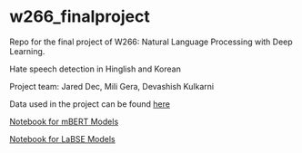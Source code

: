 # w266_finalproject
Repo for the final project of W266: Natural Language Processing with Deep Learning. 

Hate speech detection in Hinglish and Korean

Project team: Jared Dec, Mili Gera, Devashish Kulkarni

Data used in the project can be found [here](https://drive.google.com/drive/u/1/folders/1RemlJQJ99opRh5hyR2exp_JvlWH-GVpo) 

[Notebook for mBERT Models](https://github.com/drkulkarni236/w266_finalproject/blob/main/Final_Models_Results_mBERT.ipynb)

[Notebook for LaBSE Models](https://github.com/drkulkarni236/w266_finalproject/blob/main/LaBSE_CNN.ipynb)
